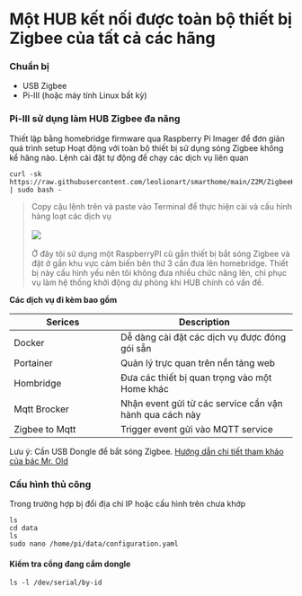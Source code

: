 # Một HUB kết nối được toàn bộ thiết bị Zigbee của tất cả các hãng

### Chuẩn bị

* USB Zigbee
* Pi-III (hoặc máy tính Linux bất kỳ)

### Pi-III sử dụng làm HUB Zigbee đa năng

Thiết lập bằng homebridge firmware qua Raspberry Pi Imager để đơn giản quá trình setup Hoạt động với toàn bộ thiết bị sử dụng sóng Zigbee không kể hãng nào. Lệnh cài đặt tự động để chạy các dịch vụ liên quan

```
curl -sk https://raw.githubusercontent.com/leolionart/smarthome/main/Z2M/ZigbeeHub.sh | sudo bash -
```

> Copy cậu lệnh trên và paste vào Terminal để thực hiện cài và cấu hình hàng loạt các dịch vụ\
> \
> ![](https://egg.d.pr/i/IBIEzi.jpg)\
> \
> Ở đây tôi sử dụng một RaspberryPI cũ gắn thiết bị bắt sóng Zigbee và đặt ở gần khu vực cảm biến bên thứ 3 cần đưa lên homebridge. Thiết bị này cấu hình yếu nên tôi không đưa nhiều chức năng lên, chỉ phục vụ làm hệ thống khởi động dự phòng khi HUB chính có vấn đề.

**Các dịch vụ đi kèm bao gồm**

<table><thead><tr><th width="174">Serices</th><th>Description</th></tr></thead><tbody><tr><td>Docker</td><td>Dễ dàng cài đặt các dịch vụ được đóng gói sẵn</td></tr><tr><td>Portainer</td><td>Quản lý trực quan trên nền tảng web</td></tr><tr><td>Hombridge</td><td>Đưa các thiết bị quan trọng vào một Home khác</td></tr><tr><td>Mqtt Brocker</td><td>Nhận event gửi từ các service cần vận hành qua cách này</td></tr><tr><td>Zigbee to Mqtt</td><td>Trigger event gửi vào MQTT service</td></tr></tbody></table>

Lưu ý: Cần USB Dongle để bắt sóng Zigbee. [Hướng dẫn chi tiết tham khảo của bác Mr. Old](https://youtu.be/eTe0UU9oxPE?si=Pccp5agdG_qfdiX8)

### Cấu hình thủ công

Trong trường hợp bị đổi địa chỉ IP hoặc cấu hình trên chưa khớp

```
ls
cd data
ls
sudo nano /home/pi/data/configuration.yaml
```

#### Kiểm tra cổng đang cắm dongle

`ls -l /dev/serial/by-id`
